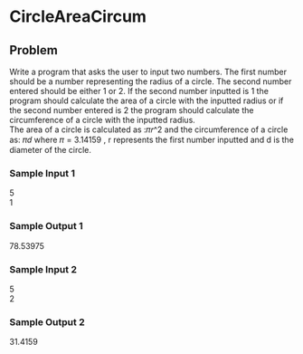 # CircleAreaCircum

## Problem

Write a program that asks the user to input two numbers. The first number should be a number representing the radius of a circle. The second number entered should be either 1 or 2. If the second number inputted is 1 the program should calculate the area of a circle with the inputted radius or if the second number entered is 2 the program should calculate the circumference of a circle with the inputted radius.<br> 
The area of a circle is calculated as :𝜋𝑟^2 and the circumference of a circle as: 𝜋𝑑 where 𝜋 = 3.14159 , r represents the first number inputted and d is the diameter of the circle.

### Sample Input 1

5 <br>
1

### Sample Output 1

78.53975

### Sample Input 2

5 <br>
2

### Sample Output 2

31.4159

